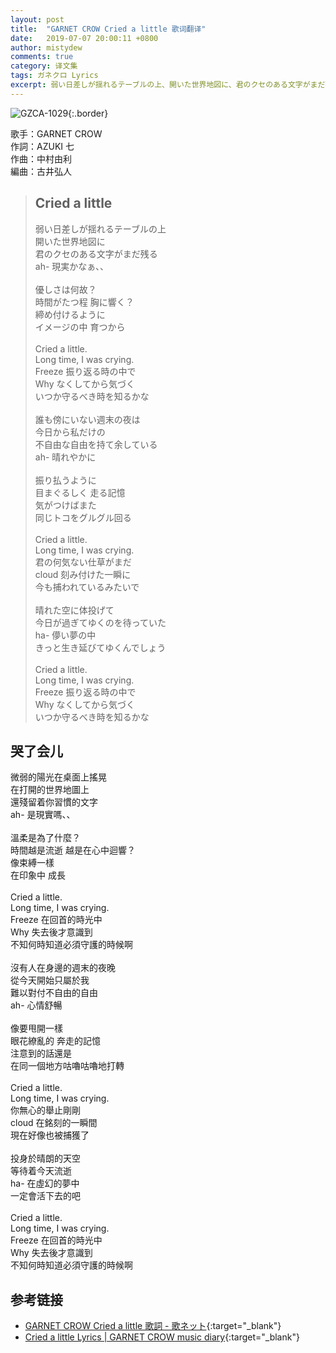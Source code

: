 ```yaml
---
layout: post
title:  "GARNET CROW Cried a little 歌词翻译"
date:   2019-07-07 20:00:11 +0800
author: mistydew
comments: true
category: 译文集
tags: ガネクロ Lyrics
excerpt: 弱い日差しが揺れるテーブルの上、開いた世界地図に、君のクセのある文字がまだ残る。ah- 現実かなぁ、、
---
```

![GZCA-1029](https://crowsub.github.io/images/discography/single/GZCA-1029.jpg){:.border}

歌手：GARNET CROW<br>
作詞：AZUKI 七<br>
作曲：中村由利<br>
編曲：古井弘人

<blockquote class="lyric-original">
  <h2>Cried a little</h2>
  <p>
    弱い日差しが揺れるテーブルの上<br>
    開いた世界地図に<br>
    君のクセのある文字がまだ残る<br>
    ah- 現実かなぁ、、<br>
    <br>
    優しさは何故？<br>
    時間がたつ程 胸に響く？<br>
    締め付けるように<br>
    イメージの中 育つから<br>
    <br>
    Cried a little.<br>
    Long time, I was crying.<br>
    Freeze 振り返る時の中で<br>
    Why なくしてから気づく<br>
    いつか守るべき時を知るかな<br>
    <br>
    誰も傍にいない週末の夜は<br>
    今日から私だけの<br>
    不自由な自由を持て余している<br>
    ah- 晴れやかに<br>
    <br>
    振り払うように<br>
    目まぐるしく 走る記憶<br>
    気がつけばまた<br>
    同じトコをグルグル回る<br>
    <br>
    Cried a little.<br>
    Long time, I was crying.<br>
    君の何気ない仕草がまだ<br>
    cloud 刻み付けた一瞬に<br>
    今も捕われているみたいで<br>
    <br>
    晴れた空に体投げて<br>
    今日が過ぎてゆくのを待っていた<br>
    ha- 儚い夢の中<br>
    きっと生き延びてゆくんでしょう<br>
    <br>
    Cried a little.<br>
    Long time, I was crying.<br>
    Freeze 振り返る時の中で<br>
    Why なくしてから気づく<br>
    いつか守るべき時を知るかな
  </p>
</blockquote>

<div class="lyric-translation">
  <h2>哭了会儿</h2>
  <p>
    微弱的陽光在桌面上搖晃<br>
    在打開的世界地圖上<br>
    還殘留着你習慣的文字<br>
    ah- 是現實嗎、、<br>
    <br>
    溫柔是為了什麼？<br>
    時間越是流逝 越是在心中迴響？<br>
    像束縛一樣<br>
    在印象中 成長<br>
    <br>
    Cried a little.<br>
    Long time, I was crying.<br>
    Freeze 在回首的時光中<br>
    Why 失去後才意識到<br>
    不知何時知道必須守護的時候啊<br>
    <br>
    沒有人在身邊的週末的夜晚<br>
    從今天開始只屬於我<br>
    難以對付不自由的自由<br>
    ah- 心情舒暢<br>
    <br>
    像要甩開一樣<br>
    眼花繚亂的 奔走的記憶<br>
    注意到的話還是<br>
    在同一個地方咕嚕咕嚕地打轉<br>
    <br>
    Cried a little.<br>
    Long time, I was crying.<br>
    你無心的舉止剛剛<br>
    cloud 在銘刻的一瞬間<br>
    現在好像也被捕獲了<br>
    <br>
    投身於晴朗的天空<br>
    等待着今天流逝<br>
    ha- 在虛幻的夢中<br>
    一定會活下去的吧<br>
    <br>
    Cried a little.<br>
    Long time, I was crying.<br>
    Freeze 在回首的時光中<br>
    Why 失去後才意識到<br>
    不知何時知道必須守護的時候啊
  </p>
</div>

## 参考链接

* [GARNET CROW Cried a little 歌詞 - 歌ネット](https://www.uta-net.com/song/20136/){:target="_blank"}
* [Cried a little Lyrics \| GARNET CROW music diary](https://crowsub.github.io/lyrics/original/Cried%20a%20little.html){:target="_blank"}
